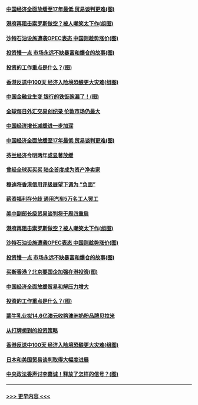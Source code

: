 #### [中国经济全面放缓至17年最低 贸易谈判更难(图)](../pages/p5/907648.md?t=09180044) 
#### [港府再阻击索罗斯做空？被人嘲笑太下作(组图)](../pages/p5/907637.md?t=09180044) 
#### [沙特石油设施遭袭OPEC表态 中国则趁势涨价(图)](../pages/p5/907570.md?t=09180044) 
#### [投资慢一点 市场永远不缺暴富和爆仓的故事(图)](../pages/p5/907564.md?t=09180044) 
#### [投资的工作重点是什么？(图)](../pages/p5/907561.md?t=09180044) 
#### [香港反送中100天 经济入险境恐酿更大灾难(组图)](../pages/p5/907533.md?t=09180044) 
#### [中国金融业生变 银行的铁饭碗漏了！(图)](../pages/p5/907683.md?t=09180044) 
#### [全球每日外汇交易创纪录 伦敦市场仍最大](../pages/p5/907685.md?t=09180044) 
#### [中国经济增长减缓进一步加深](../pages/p5/907649.md?t=09180044) 
#### [中国经济全面放缓至17年最低 贸易谈判更难(图)](../pages/p5/907648.md?t=09180044) 
#### [芬兰经济今明两年或显著放缓](../pages/p5/907643.md?t=09180044) 
#### [曾经全球买买买 陆企首度成为资产净卖家](../pages/p5/907641.md?t=09180044) 
#### [穆迪将香港信用评级展望下调为 “负面”](../pages/p5/907640.md?t=09180044) 
#### [薪资福利存分歧 通用汽车5万名工人罢工](../pages/p5/907639.md?t=09180044) 
#### [美中副部长级贸易谈判将于周四重启](../pages/p5/907638.md?t=09180044) 
#### [港府再阻击索罗斯做空？被人嘲笑太下作(组图)](../pages/p5/907637.md?t=09180044) 
#### [沙特石油设施遭袭OPEC表态 中国则趁势涨价(图)](../pages/p5/907570.md?t=09180044) 
#### [投资慢一点 市场永远不缺暴富和爆仓的故事(图)](../pages/p5/907564.md?t=09180044) 
#### [买断香港？北京要国企加强在港投资(图)](../pages/p5/907582.md?t=09180044) 
#### [中国经济全面放缓贸易和解压力增大](../pages/p5/907579.md?t=09180044) 
#### [投资的工作重点是什么？(图)](../pages/p5/907561.md?t=09180044) 
#### [蒙牛乳业拟14.6亿澳元收购澳洲奶粉品牌贝拉米](../pages/p5/907571.md?t=09180044) 
#### [从打牌想到的投资策略](../pages/p5/907563.md?t=09180044) 
#### [香港反送中100天 经济入险境恐酿更大灾难(组图)](../pages/p5/907533.md?t=09180044) 
#### [日本和美国贸易谈判取得大幅度进展](../pages/p5/907527.md?t=09180044) 
#### [中央政法委声讨李嘉诚！释放了怎样的信号？(图)](../pages/p5/907522.md?t=09180044) 

----
#### [ >>> 更早内容 <<< ](../indexes/p5-earlier.md)
